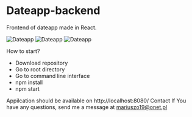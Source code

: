 # Dateapp-backend
Frontend of dateapp made in React.

![Dateapp](https://i.postimg.cc/BQRG1yY7/Bez-tytu-u.png)
![Dateapp](https://i.postimg.cc/ZqStwNhr/Bez-tytu-u2.png)
![Dateapp](https://i.postimg.cc/MpRJ0Dg6/Bez-tytu-u3.png)

How to start?

* Download repository
* Go to root directory
* Go to command line interface
* npm install
* npm start


Appilcation should be available on http://localhost:8080/
Contact If You have any questions, send me a message at mariuszo19@onet.pl
